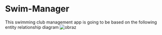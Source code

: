 # Swim-Manager
This swimming club management app is going to be based on the following entity relationship diagram
![obraz](https://user-images.githubusercontent.com/70655990/206232838-6ee73210-6cd5-4c97-b273-2da95bfeab1c.png)
